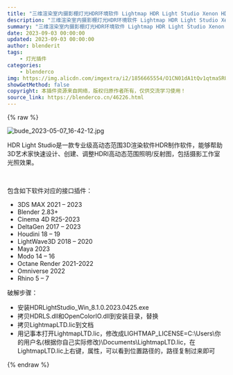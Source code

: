 ```yaml
---
title: "三维渲染室内摄影棚灯光HDR环境软件 Lightmap HDR Light Studio Xenon HDRLightStudio 8.1.1.2023.0515 Win破解版 + 接口插件"
description: "三维渲染室内摄影棚灯光HDR环境软件 Lightmap HDR Light Studio Xenon HDRLightStudio 8.1.1.2023.0515 Win破解版 + 接口插件"
summary: "三维渲染室内摄影棚灯光HDR环境软件 Lightmap HDR Light Studio Xenon HDRLightStudio 8.1.1.2023.0515 Win破解版 + 接口插件"
date: 2023-09-03 00:00:00
updated: 2023-09-03 00:00:00
author: blenderit
tags: 
    - 灯光插件
categories:
    - blenderco
img: https://img.alicdn.com/imgextra/i2/1856665554/O1CN01dA1tQv1qtmaSRUiOt_!!1856665554.jpg
showGetMethod: false
copyright: 本插件资源来自网络，版权归原作者所有，仅供交流学习使用！
source_link: https://blenderco.cn/46226.html
---
```


{% raw %}
<p><img class="aligncenter" src="https://img.alicdn.com/imgextra/i2/1856665554/O1CN01dA1tQv1qtmaSRUiOt_!!1856665554.jpg" alt="bude_2023-05-07_16-42-12.jpg"></p><p>HDR Light Studio是一款专业级高动态范围3D渲染软件HDR制作软件，能够帮助3D艺术家快速设计、创建、调整HDRI高动态范围照明/反射图，包括摄影工作室光照效果。</p><p> </p><p>包含如下软件对应的接口插件：</p><ul>
<li>3DS MAX 2021 – 2023</li>
<li>Blender 2.83+</li>
<li>Cinema 4D R25-2023</li>
<li>DeltaGen 2017 – 2023</li>
<li>Houdini 18 – 19</li>
<li>LightWave3D 2018 – 2020</li>
<li>Maya 2023</li>
<li>Modo 14 – 16</li>
<li>Octane Render 2021-2022</li>
<li>Omniverse 2022</li>
<li>Rhino 5 – 7</li>
</ul><p>破解步骤：</p><ul>
<li>安装HDRLightStudio_Win_8.1.0.2023.0425.exe</li>
<li>拷贝HDRLS.dll和OpenColorIO.dll到安装目录，替换</li>
<li>拷贝LightmapLTD.lic到文档</li>
<li>用记事本打开LightmapLTD.lic，修改成LIGHTMAP_LICENSE=C:\Users\你的用户名(根据你自己实际修改)\Documents\LightmapLTD.lic，在LightmapLTD.lic上右键，属性，可以看到位置路径的，路径复制过来即可</li>
</ul>
<div style="display: none">blenderco</div>
{% endraw %}